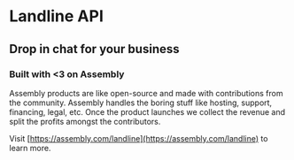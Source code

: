 # Landline API

## Drop in chat for your business

### Built with <3 on Assembly

Assembly products are like open-source and made with contributions from the community. Assembly handles the boring stuff like hosting, support, financing, legal, etc. Once the product launches we collect the revenue and split the profits amongst the contributors.

Visit [https://assembly.com/landline](https://assembly.com/landline) to learn more.
